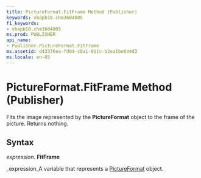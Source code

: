 ```yaml
---
title: PictureFormat.FitFrame Method (Publisher)
keywords: vbapb10.chm3604805
f1_keywords:
- vbapb10.chm3604805
ms.prod: PUBLISHER
api_name:
- Publisher.PictureFormat.FitFrame
ms.assetid: d43376ea-fd04-c8a1-011c-b2ea1be644d3
ms.locale: en-US
---
```



# PictureFormat.FitFrame Method (Publisher)

Fits the image represented by the  **PictureFormat** object to the frame of the picture. Returns nothing.


## Syntax

 _expression_. **FitFrame**

 _expression_A variable that represents a  [PictureFormat](pictureformat-object-publisher.md) object.


